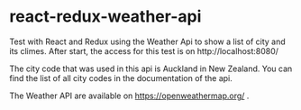 # react-redux-weather-api
Test with React and Redux using the Weather Api to show a list of city and its climes. After start, the access for this test is on http://localhost:8080/

The city code that was used in this api is Auckland in New Zealand. You can find the list of all city codes in the documentation of the api.

The Weather API are available on https://openweathermap.org/ .
